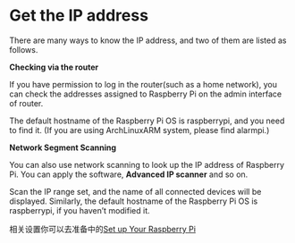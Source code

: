 # Get the IP address

There are many ways to know the IP address, and two of them are listed as follows.

**Checking via the router**

If you have permission to log in the router(such as a home network), you can check the addresses assigned to Raspberry Pi on the admin interface of router.

The default hostname of the Raspberry Pi OS is raspberrypi, and you need to find it. (If you are using ArchLinuxARM system, please find alarmpi.)

**Network Segment Scanning**

You can also use network scanning to look up the IP address of Raspberry Pi. You can apply the software, **Advanced IP scanner** and so on.

Scan the IP range set, and the name of all connected devices will be displayed. Similarly, the default hostname of the Raspberry Pi OS is raspberrypi, if you haven’t modified it.

相关设置你可以去准备中的[Set up Your Raspberry Pi](./i2c_configuration.md)
